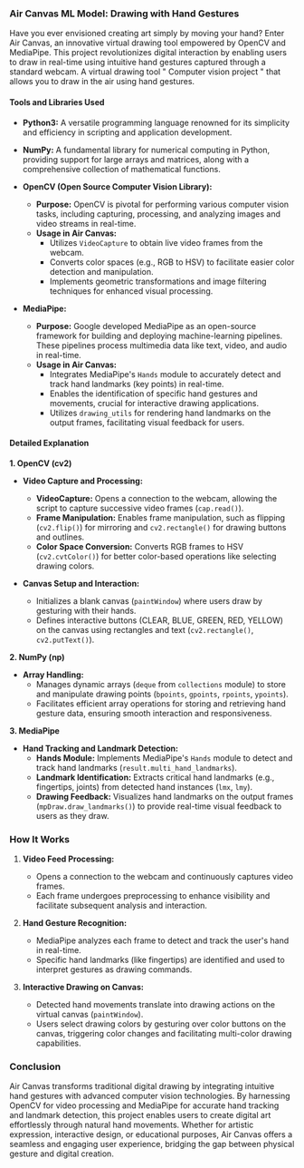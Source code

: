 ### Air Canvas ML Model: Drawing with Hand Gestures

Have you ever envisioned creating art simply by moving your hand? Enter Air Canvas, an innovative virtual drawing tool empowered by OpenCV and MediaPipe. This project revolutionizes digital interaction by enabling users to draw in real-time using intuitive hand gestures captured through a standard webcam. A virtual drawing tool " Computer vision project " that allows you to draw in the air using hand gestures.

#### Tools and Libraries Used

- **Python3:** A versatile programming language renowned for its simplicity and efficiency in scripting and application development.

- **NumPy:** A fundamental library for numerical computing in Python, providing support for large arrays and matrices, along with a comprehensive collection of mathematical functions.

- **OpenCV (Open Source Computer Vision Library):**
  - **Purpose:** OpenCV is pivotal for performing various computer vision tasks, including capturing, processing, and analyzing images and video streams in real-time.
  - **Usage in Air Canvas:** 
    - Utilizes `VideoCapture` to obtain live video frames from the webcam.
    - Converts color spaces (e.g., RGB to HSV) to facilitate easier color detection and manipulation.
    - Implements geometric transformations and image filtering techniques for enhanced visual processing.

- **MediaPipe:**
  - **Purpose:** Google developed MediaPipe as an open-source framework for building and deploying machine-learning pipelines. These pipelines process multimedia data like text, video, and audio in real-time.
  - **Usage in Air Canvas:**
    - Integrates MediaPipe's `Hands` module to accurately detect and track hand landmarks (key points) in real-time.
    - Enables the identification of specific hand gestures and movements, crucial for interactive drawing applications.
    - Utilizes `drawing_utils` for rendering hand landmarks on the output frames, facilitating visual feedback for users.

#### Detailed Explanation

**1. OpenCV (cv2)**
   - **Video Capture and Processing:** 
     - **VideoCapture:** Opens a connection to the webcam, allowing the script to capture successive video frames (`cap.read()`).
     - **Frame Manipulation:** Enables frame manipulation, such as flipping (`cv2.flip()`) for mirroring and `cv2.rectangle()` for drawing buttons and outlines.
     - **Color Space Conversion:** Converts RGB frames to HSV (`cv2.cvtColor()`) for better color-based operations like selecting drawing colors.
   
   - **Canvas Setup and Interaction:** 
     - Initializes a blank canvas (`paintWindow`) where users draw by gesturing with their hands.
     - Defines interactive buttons (CLEAR, BLUE, GREEN, RED, YELLOW) on the canvas using rectangles and text (`cv2.rectangle()`, `cv2.putText()`).

**2. NumPy (np)**
   - **Array Handling:** 
     - Manages dynamic arrays (`deque` from `collections` module) to store and manipulate drawing points (`bpoints`, `gpoints`, `rpoints`, `ypoints`).
     - Facilitates efficient array operations for storing and retrieving hand gesture data, ensuring smooth interaction and responsiveness.

**3. MediaPipe**
   - **Hand Tracking and Landmark Detection:** 
     - **Hands Module:** Implements MediaPipe's `Hands` module to detect and track hand landmarks (`result.multi_hand_landmarks`).
     - **Landmark Identification:** Extracts critical hand landmarks (e.g., fingertips, joints) from detected hand instances (`lmx`, `lmy`).
     - **Drawing Feedback:** Visualizes hand landmarks on the output frames (`mpDraw.draw_landmarks()`) to provide real-time visual feedback to users as they draw.

### How It Works

1. **Video Feed Processing:** 
   - Opens a connection to the webcam and continuously captures video frames.
   - Each frame undergoes preprocessing to enhance visibility and facilitate subsequent analysis and interaction.

2. **Hand Gesture Recognition:**
   - MediaPipe analyzes each frame to detect and track the user's hand in real-time.
   - Specific hand landmarks (like fingertips) are identified and used to interpret gestures as drawing commands.

3. **Interactive Drawing on Canvas:**
   - Detected hand movements translate into drawing actions on the virtual canvas (`paintWindow`).
   - Users select drawing colors by gesturing over color buttons on the canvas, triggering color changes and facilitating multi-color drawing capabilities.

### Conclusion

Air Canvas transforms traditional digital drawing by integrating intuitive hand gestures with advanced computer vision technologies. By harnessing OpenCV for video processing and MediaPipe for accurate hand tracking and landmark detection, this project enables users to create digital art effortlessly through natural hand movements. Whether for artistic expression, interactive design, or educational purposes, Air Canvas offers a seamless and engaging user experience, bridging the gap between physical gesture and digital creation.